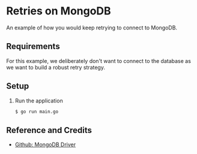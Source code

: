 # Retries on MongoDB

An example of how you would keep retrying to connect to MongoDB.

## Requirements 

For this example, we deliberately don't want to connect to the database as we want to build a robust retry strategy. 

## Setup

1. Run the application

   ```bash
   $ go run main.go
   ```

## Reference and Credits

* [Github: MongoDB Driver](https://github.com/mongodb/mongo-go-driver)
